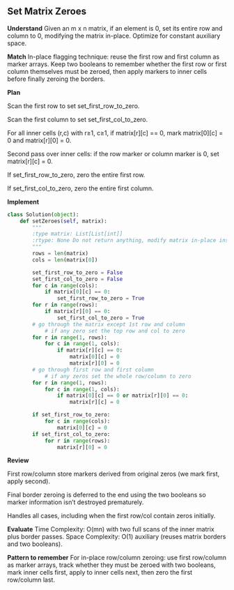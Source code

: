 ## Set Matrix Zeroes

**Understand**
Given an m x n matrix, if an element is 0, set its entire row and column to 0, modifying the matrix in-place. Optimize for constant auxiliary space.

**Match**
In-place flagging technique: reuse the first row and first column as marker arrays. Keep two booleans to remember whether the first row or first column themselves must be zeroed, then apply markers to inner cells before finally zeroing the borders.

**Plan**

Scan the first row to set set_first_row_to_zero.

Scan the first column to set set_first_col_to_zero.

For all inner cells (r,c) with r≥1, c≥1, if matrix[r][c] == 0, mark matrix[0][c] = 0 and matrix[r][0] = 0.

Second pass over inner cells: if the row marker or column marker is 0, set matrix[r][c] = 0.

If set_first_row_to_zero, zero the entire first row.

If set_first_col_to_zero, zero the entire first column.

**Implement**
```py
class Solution(object):
    def setZeroes(self, matrix):
        """
        :type matrix: List[List[int]]
        :rtype: None Do not return anything, modify matrix in-place instead.
        """
        rows = len(matrix)
        cols = len(matrix[0])

        set_first_row_to_zero = False
        set_first_col_to_zero = False
        for c in range(cols):
            if matrix[0][c] == 0:
                set_first_row_to_zero = True
        for r in range(rows):
            if matrix[r][0] == 0:
                set_first_col_to_zero = True
        # go through the matrix except 1st row and column 
            # if any zero set the top row and col to zero
        for r in range(1, rows):
            for c in range(1, cols):
                if matrix[r][c] == 0:
                    matrix[0][c] = 0
                    matrix[r][0] = 0
        # go through first row and first column
            # if any zeros set the whole row/column to zero  
        for r in range(1, rows):
            for c in range(1, cols):
                if matrix[0][c] == 0 or matrix[r][0] == 0:
                    matrix[r][c] = 0

        if set_first_row_to_zero:
            for c in range(cols):
                matrix[0][c] = 0
        if set_first_col_to_zero:
            for r in range(rows):
                matrix[r][0] = 0
```
**Review**

First row/column store markers derived from original zeros (we mark first, apply second).

Final border zeroing is deferred to the end using the two booleans so marker information isn’t destroyed prematurely.

Handles all cases, including when the first row/col contain zeros initially.

**Evaluate**
Time Complexity: O(mn) with two full scans of the inner matrix plus border passes.
Space Complexity: O(1) auxiliary (reuses matrix borders and two booleans).

**Pattern to remember**
For in-place row/column zeroing: use first row/column as marker arrays, track whether they must be zeroed with two booleans, mark inner cells first, apply to inner cells next, then zero the first row/column last.